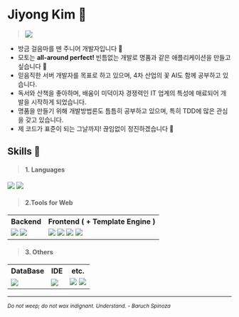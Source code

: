 # Jiyong Kim 👋

> <a href="mailto:rlagkfqo55@gmail.com" target="_blank"><img src="https://img.shields.io/badge/GMAIL-EA4335?&style=for-the-badge&logo=Gmail&logoColor=white"/></a>
<!-- 
[![Website](https://img.shields.io/badge/WEBSITE-blue?style=for-the-badge&logo=GoogleChrome&logoColor=white)](http://www.psy-code.com) 
-->

<ul>
    <li> 방금 걸음마를 뗀 주니어 개발자입니다 👋 </li>
    <li> 모토는 <b>all-around perfect!</b> 빈틈없는 개발로 명품과 같은 애플리케이션을 만들고 싶습니다 💪 </li>
    <li> 믿음직한 서버 개발자를 목표로 하고 있으며, 4차 산업의 꽃 AI도 함께 공부하고 있습니다. </li>
    <li> 독서와 산책을 좋아하며, 배움이 미덕이자 경쟁력인 IT 업계의 특성에 매료되어 개발을 시작하게 되었습니다. </li>
    <li> 명품을 만들기 위해 개발방법론도 틈틈히 공부하고 있으며, 특히 TDD에 많은 관심을 갖고 있습니다. </li>
    <li> 제 코드가 표준이 되는 그날까지! 끊임없이 정진하겠습니다 🏃 </li>
</ul>

## **Skills** 💪

> #### **1. Languages** 
<img src="https://img.shields.io/badge/Java-007396?logo=Java&logoColor=white"/> <img src="https://img.shields.io/badge/JAVASCRIPT-F7DF1E?logo=JAVASCRIPT&logoColor=black"/>
<br/>

> #### **2.Tools for Web**
<table> 
<tr>
    <th> Backend</th>
    <th> Frontend ( + Template Engine )</th>
</tr>
<tr> 
    <td> 
        <img src="https://img.shields.io/badge/SPRING-6DB33F?style=flat-square&logo=SPRING&logoColor=white"/>
        <img src="https://img.shields.io/badge/SPRINGBOOT-6DB33F?style=flat-square&logo=SPRINGBOOT&logoColor=white"/>
    </td>
    <td>
        <img src="https://img.shields.io/badge/JQUERY-0769AD?style=flat-square&logo=JQUERY&logoColor=white"/>
        <img src="https://img.shields.io/badge/BOOTSTRAP-7952B3?style=flat-square&logo=BOOTSTRAP&logoColor=white"/>
        <img src="https://img.shields.io/badge/THYMELEAF-005F0F?style=flat-square&logo=THYMELEAF&logoColor=white"/>
        <img src="https://img.shields.io/badge/JSP-007396?style=flat-square&logo=Java&logoColor=black"/>
    </td>
</tr>
</table>


> #### **3. Others**
<table> 
<tr>
    <th> DataBase</th>
    <th> IDE</th>
    <th> etc.</th>
</tr>
<tr> 
     <td>
        <img src="https://img.shields.io/badge/MYSQL-4479A1?style=for-the-badge&logo=MYSQL&logoColor=white"/>
    </td>
     <td>
        <img src="https://img.shields.io/badge/INTELLI_J-000000?style=flat-square&logo=INTELLIJIDEA&logoColor=white"/>
    </td>
    <td>
        <img src="https://img.shields.io/badge/GIT-F05032?style=flat-square&logo=GIT&logoColor=white"/>
        <img src="https://img.shields.io/badge/GITHUB-181717?style=flat-square&logo=GITHUB&logoColor=white"/>
    </td>
</tr>
</table>

<hr>

<em><small>Do not weep; do not wax indignant. Understand. - Baruch Spinoza</small></em>
